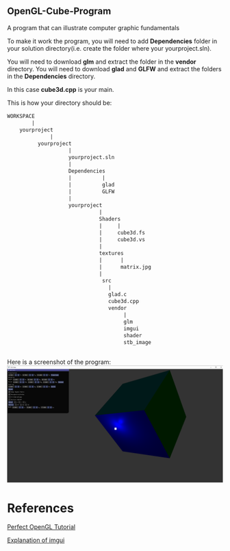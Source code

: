 ## OpenGL-Cube-Program
A program that can illustrate computer graphic fundamentals

To make it work the program, you will need to add **Dependencies** folder in your solution directory(i.e. create the folder where your yourproject.sln). 

You will need to download **glm** and extract the folder in the **vendor** directory.
You will need to download **glad** and **GLFW** and extract the folders in the **Dependencies** directory.

In this case **cube3d.cpp** is your main.

This is how your directory should be:
```
WORKSPACE
        |
    yourproject
              |
          yourproject
                    |
                    yourproject.sln
                    |
                    Dependencies
                    |          |
                    |          glad
                    |          GLFW
                    |
                    yourproject
                              |
                              Shaders
                              |     |
                              |     cube3d.fs
                              |     cube3d.vs
                              |
                              textures
                              |      |
                              |      matrix.jpg
                              |
                               src
                                 |
                                 glad.c
                                 cube3d.cpp
                                 vendor
                                      |
                                      glm
                                      imgui
                                      shader
                                      stb_image              
                             
```

Here is a screenshot of the program:
![Screenshot](im1.PNG)



# References

[Perfect OpenGL Tutorial](https://learnopengl.com) <Enter>
  
[Explanation of imgui](https://www.youtube.com/watch?v=nVaQuNXueFw&t=1s) <Enter>
